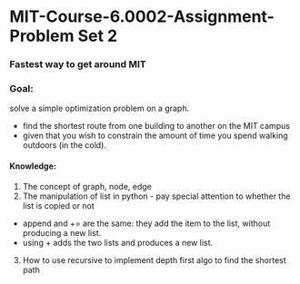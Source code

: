 # MIT-Course-6.0002-Assignment-Problem Set 2

### Fastest way to get around MIT

### Goal: 
solve a simple optimization problem on a graph. 
- find the shortest route from one building to another on the MIT campus 
- given that you wish to constrain the amount of time you spend walking outdoors (in the cold).

#### Knowledge: 
1. The concept of graph, node, edge
2. The manipulation of list in python - pay special attention to whether the list is copied or not
- append and += are the same: they add the item to the list, without producing a new list. 
- using + adds the two lists and produces a new list. 
3. How to use recursive to implement depth first algo to find the shortest path